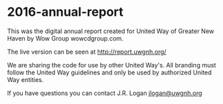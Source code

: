 # 2016-annual-report
This was the digital annual report created for United Way of Greater New Haven by Wow Group wowcdgroup.com.

The live version can be seen at http://report.uwgnh.org/

We are sharing the code for use by other United Way's. All branding must follow the United Way guidelines and only be used by authorized United Way entities.

If you have questions you can contact 
J.R. Logan
jlogan@uwgnh.org
